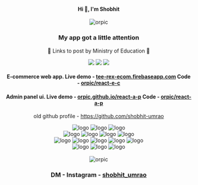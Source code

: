 <h4 align="center">Hi 👋, I'm Shobhit</h4>
<div align="center"><img src="https://github-readme-streak-stats.herokuapp.com/?user=orpic&show_icons=true&theme=great-gatsby&locale=en" alt="orpic" /><div>

 <h3 align="center">My app got a little attention</h3>

<div align="center">🔗 Links to post by Ministry of Education 🔗</div>
<div align="center">

<a href="https://www.facebook.com/816797071666133/posts/3406182552727559" target="_blank" ><img src="https://img.shields.io/badge/Facebook-1877F2.svg?style=badge&logo=Facebook&logoColor=white" /></a> <a href="https://twitter.com/DrRPNishank/status/1281976438590070784" target="_blank" ><img src="https://img.shields.io/badge/Twitter-1DA1F2.svg?style=badge&logo=Twitter&logoColor=white" /></a> <a href="https://www.instagram.com/p/CCfqiKOpTTf/" target="_blank" ><img src="https://img.shields.io/badge/Instagram-E4405F.svg?style=badge&logo=Instagram&logoColor=white" /></a>

</div>
 
 <h4 align="center" >E-commerce web app. Live demo - <a href="https://tee-rex-ecom.firebaseapp.com/" >tee-rex-ecom.firebaseapp.com</a> Code - <a href="https://github.com/orpic/react-e-c" >orpic/react-e-c</a></h4>
<h4 align="center" >Admin panel ui. Live demo - <a href="https://orpic.github.io/react-a-p/" >orpic.github.io/react-a-p</a> Code - <a href="https://github.com/orpic/react-a-p" >orpic/react-a-p</a></h4>
 <p align="center" >old github profile - <a href="https://github.com/shobhit-umrao"> https://github.com/shobhit-umrao </a></p>
<div align="center" >
<img src="https://img.shields.io/badge/React%20JS-61DAFB.svg?style=for-the-badge&logo=React&logoColor=black" alt="logo" />
<img src="https://img.shields.io/badge/React%20Router-cc80ff?style=for-the-badge&logo=react-router&logoColor=white" alt="logo" />
<img src="https://img.shields.io/badge/redux-ffaa77.svg?style=for-the-badge&logo=redux&logoColor=%3F7DF1E" alt="logo" />
</div>
<div align="center">
<img src="https://img.shields.io/badge/HTML5-E34F26.svg?style=for-the-badge&logo=HTML5&logoColor=white" alt="logo" />
<img src="https://img.shields.io/badge/CSS3-1572B6.svg?style=for-the-badge&logo=CSS3&logoColor=white" alt="logo" />
<img src="https://img.shields.io/badge/CSS%20Modules-orange.svg?style=for-the-badge&logo=CSS-Modules&logoColor=white" alt="logo" />
<img src="https://img.shields.io/badge/JavaScript-F7DF1E.svg?style=for-the-badge&logo=JavaScript&logoColor=black" alt="logo" />
</div>
<div align="center">
<img src="https://img.shields.io/badge/GitHub-green.svg?style=for-the-badge&logo=GitHub&logoColor=white" alt="logo" />
<img src="https://img.shields.io/badge/Git-F05032.svg?style=for-the-badge&logo=Git&logoColor=white" alt="logo" />
<img src="https://img.shields.io/badge/github%20actions-%232671E5.svg?style=for-the-badge&logo=githubactions&logoColor=white" alt="logo" />
<img src="https://img.shields.io/badge/Firebase-FFCA28.svg?style=for-the-badge&logo=Firebase&logoColor=black" alt="logo" />
<img src="https://img.shields.io/badge/GitHub%20Pages-red.svg?style=for-the-badge&logo=GitHub-Pages&logoColor=white" alt="logo" />
</div>
<div align="center">
<img src="https://img.shields.io/badge/Tailwind%20CSS-06B6D4.svg?style=for-the-badge&logo=Tailwind-CSS&logoColor=white" alt="logo" />
<img src="https://img.shields.io/badge/Sass-CC6699.svg?style=for-the-badge&logo=Sass&logoColor=white" alt="logo" />
<img src="https://img.shields.io/badge/Framer-0055FF.svg?style=for-the-badge&logo=Framer&logoColor=white" alt="logo" />
</div>

<br>
<div  align="center"><img src="https://github-readme-stats-sigma-five.vercel.app/api?username=orpic&show_icons=true&theme=great-gatsby&locale=en" alt="orpic" /></div>
 
<h3 align="center" > DM - Instagram - <a href="https://www.instagram.com/shobhit_umrao/" >shobhit_umrao</a></h3>
 

